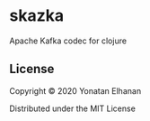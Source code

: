 # skazka

Apache Kafka codec for clojure

## License

Copyright © 2020 Yonatan Elhanan

Distributed under the MIT License

